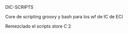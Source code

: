DIC-SCRIPTS

Core de scripting groovy y bash para los wf de IC de ECI

Remezclado el scripts store C 2